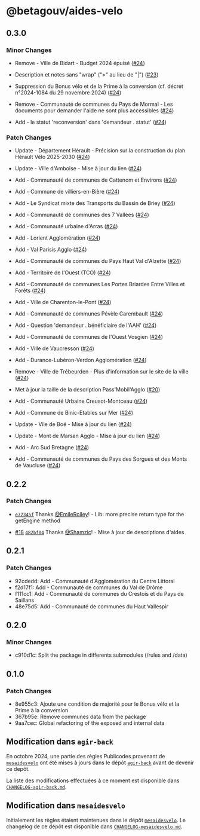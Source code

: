 # @betagouv/aides-velo

## 0.3.0

### Minor Changes

- Remove - Ville de Bidart - Budget 2024 épuisé ([#24](https://github.com/betagouv/publicodes-aides-velo/pull/24))

- Description et notes sans "wrap" (">" au lieu de "|") ([#23](https://github.com/betagouv/publicodes-aides-velo/pull/23))

- Suppression du Bonus vélo et de la Prime à la conversion (cf. décret n°2024-1084 du 29 novembre 2024) ([#24](https://github.com/betagouv/publicodes-aides-velo/pull/24))

- Remove - Communauté de communes du Pays de Mormal - Les documents pour demander l'aide ne sont plus accessibles ([#24](https://github.com/betagouv/publicodes-aides-velo/pull/24))

- Add - le statut 'reconversion' dans 'demandeur . statut' ([#24](https://github.com/betagouv/publicodes-aides-velo/pull/24))

### Patch Changes

- Update - Département Hérault - Précision sur la construction du plan Hérault Vélo 2025-2030 ([#24](https://github.com/betagouv/publicodes-aides-velo/pull/24))

- Update - Ville d'Amboise - Mise à jour du lien ([#24](https://github.com/betagouv/publicodes-aides-velo/pull/24))

- Add - Communauté de communes de Cattenom et Environs ([#24](https://github.com/betagouv/publicodes-aides-velo/pull/24))

- Add - Commune de villiers-en-Bière ([#24](https://github.com/betagouv/publicodes-aides-velo/pull/24))

- Add - Le Syndicat mixte des Transports du Bassin de Briey ([#24](https://github.com/betagouv/publicodes-aides-velo/pull/24))

- Add - Communauté de communes des 7 Vallées ([#24](https://github.com/betagouv/publicodes-aides-velo/pull/24))

- Add - Communauté urbaine d'Arras ([#24](https://github.com/betagouv/publicodes-aides-velo/pull/24))

- Add - Lorient Agglomération ([#24](https://github.com/betagouv/publicodes-aides-velo/pull/24))

- Add - Val Parisis Agglo ([#24](https://github.com/betagouv/publicodes-aides-velo/pull/24))

- Add - Communauté de communes du Pays Haut Val d'Alzette ([#24](https://github.com/betagouv/publicodes-aides-velo/pull/24))

- Add - Territoire de l'Ouest (TCO) ([#24](https://github.com/betagouv/publicodes-aides-velo/pull/24))

- Add - Communauté de communes Les Portes Briardes Entre Villes et Forêts ([#24](https://github.com/betagouv/publicodes-aides-velo/pull/24))

- Add - Ville de Charenton-le-Pont ([#24](https://github.com/betagouv/publicodes-aides-velo/pull/24))

- Add - Communauté de communes Pévèle Carembault ([#24](https://github.com/betagouv/publicodes-aides-velo/pull/24))

- Add - Question 'demandeur . bénéficiaire de l'AAH' ([#24](https://github.com/betagouv/publicodes-aides-velo/pull/24))

- Add - Communauté de communes de l'Ouest Vosgien ([#24](https://github.com/betagouv/publicodes-aides-velo/pull/24))

- Add - Ville de Vaucresson ([#24](https://github.com/betagouv/publicodes-aides-velo/pull/24))

- Add - Durance-Lubéron-Verdon Agglomération ([#24](https://github.com/betagouv/publicodes-aides-velo/pull/24))

- Remove - Ville de Trébeurden - Plus d'information sur le site de la ville ([#24](https://github.com/betagouv/publicodes-aides-velo/pull/24))

- Met à jour la taille de la description Pass'Mobil'Agglo ([#20](https://github.com/betagouv/publicodes-aides-velo/pull/20))

- Add - Communauté Urbaine Creusot-Montceau ([#24](https://github.com/betagouv/publicodes-aides-velo/pull/24))

- Add - Commune de Binic-Etables sur Mer ([#24](https://github.com/betagouv/publicodes-aides-velo/pull/24))

- Update - Vile de Boé - Mise à jour du lien ([#24](https://github.com/betagouv/publicodes-aides-velo/pull/24))

- Update - Mont de Marsan Agglo - Mise à jour du lien ([#24](https://github.com/betagouv/publicodes-aides-velo/pull/24))

- Add - Arc Sud Bretagne ([#24](https://github.com/betagouv/publicodes-aides-velo/pull/24))

- Add - Communauté de communes du Pays des Sorgues et des Monts de Vaucluse ([#24](https://github.com/betagouv/publicodes-aides-velo/pull/24))

## 0.2.2

### Patch Changes

- [`e72345f`](https://github.com/betagouv/publicodes-aides-velo/commit/e72345f72485efa9c53b0883fdddb89013478471) Thanks [@EmileRolley](https://github.com/EmileRolley)! - Lib: more precise return type for the getEngine method

- [#18](https://github.com/betagouv/publicodes-aides-velo/pull/18) [`482bf04`](https://github.com/betagouv/publicodes-aides-velo/commit/482bf04fcc927d959990d2a29e44a381abd7ade1) Thanks [@Shamzic](https://github.com/Shamzic)! - Mise à jour de descriptions d'aides

## 0.2.1

### Patch Changes

- 92cdedd: Add - Communauté d'Agglomération du Centre Littoral
- f2d17f1: Add - Communauté de communes du Val de Drôme
- f111cc1: Add - Communauté de communes du Crestois et du Pays de Saillans
- 48e75d5: Add - Communauté de communes du Haut Vallespir

## 0.2.0

### Minor Changes

- c910d1c: Split the package in differents submodules (/rules and /data)

## 0.1.0

### Patch Changes

- 8e955c3: Ajoute une condition de majorité pour le Bonus vélo et la Prime à la conversion
- 367b95e: Remove communes data from the package
- 9aa7cec: Global refactoring of the exposed and internal data

## Modification dans `agir-back`

En octobre 2024, une partie des règles Publicodes provenant de
[`mesaidesvelo`](https://github.com/mquandalle/mesaidesvelo) ont été mises à
jours dans le dépôt [`agir-back`](https://github/betagouv/agir-back) avant de
devenir ce depôt.

La liste des modifications effectuées à ce moment est disponible dans
[`CHANGELOG-agir-back.md`](./CHANGELOG-agir-back.md).

## Modification dans `mesaidesvelo`

Initialement les règles étaient maintenues dans le dépôt
[`mesaidesvelo`](https://github.com/mquandalle/mesaidesvelo). Le changelog de
ce dépôt est disponible dans
[`CHANGELOG-mesaidesvelo.md`](./CHANGELOG-mesaidesvelo.md).
